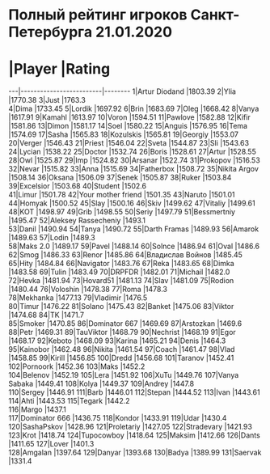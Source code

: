Полный рейтинг игроков Санкт-Петербурга 21.01.2020
==================================================
 # |Player                   |Rating  
---|-------------------------|--------
  1|Artur Diodand            |1803.39 
  2|Ylia                     |1770.38 
  3|Just                     |1763.3  
  4|Dima                     |1733.45 
  5|Lordik                   |1697.92 
  6|Brin                     |1683.69 
  7|Oleg                     |1668.42 
  8|Vanya                    |1617.91 
  9|Kamahl                   |1613.97 
 10|Voron                    |1594.51 
 11|Pawlove                  |1582.88 
 12|Kifir                    |1581.86 
 13|Dimon                    |1581.17 
 14|Soel                     |1580.22 
 15|Anguis                   |1576.95 
 16|Tema                     |1574.69 
 17|Sasha                    |1565.83 
 18|Kozulskis                |1565.81 
 19|Georgiy                  |1553.07 
 20|Verger                   |1546.43 
 21|Priest                   |1546.04 
 22|Sveta                    |1544.87 
 23|Sli                      |1543.63 
 24|Lycian                   |1538.22 
 25|Doctor                   |1532.74 
 26|Boris                    |1528.61 
 27|Artur                    |1528.55 
 28|Owl                      |1525.87 
 29|Imp                      |1524.82 
 30|Arsanar                  |1522.74 
 31|Prokopov                 |1516.53 
 32|Nevar                    |1515.82 
 33|Anna                     |1515.69 
 34|Fatherbox                |1508.72 
 35|Nikita Argov             |1508.14 
 36|Oksana                   |1506.09 
 37|Senek                    |1505.87 
 38|Ruker                    |1503.84 
 39|Excelsior                |1503.68 
 40|Student                  |1502.6  
 41|Limur                    |1501.78 
 42|Your mother friend       |1501.35 
 43|Naruto                   |1501.01 
 44|Homyak                   |1500.52 
 45|Slay                     |1500.16 
 46|Skiv                     |1499.62 
 47|Vitaliy                  |1499.61 
 48|KOT                      |1498.97 
 49|Grib                     |1498.55 
 50|Seriy                    |1497.79 
 51|Bessmertniy              |1495.47 
 52|Aleksey Rassecheniy      |1493.1  
 53|Danil                    |1490.94 
 54|Tanya                    |1490.72 
 55|Darth Framas             |1489.93 
 56|Amarok                   |1489.63 
 57|Lodin                    |1489.3  
 58|Maks 2.0                 |1489.17 
 59|Pavel                    |1488.14 
 60|Solnce                   |1486.94 
 61|Oval                     |1486.6  
 62|Smog                     |1486.33 
 63|Renor                    |1485.86 
 64|Владислав Войнов         |1485.45 
 65|Hity                     |1484.84 
 66|Navigator                |1483.76 
 67|Reka                     |1483.65 
 68|Dimka                    |1483.58 
 69|Tulin                    |1483.49 
 70|DRPFDR                   |1482.01 
 71|Michail                  |1482.0  
 72|Hevka                    |1481.94 
 73|Hovard51                 |1481.13 
 74|Slav                     |1481.09 
 75|Rodion                   |1480.44 
 76|Voloshin                 |1478.38 
 77|Roma                     |1478.3  
 78|Mekhanka                 |1477.13 
 79|Vladimir                 |1476.5  
 80|Timur                    |1476.22 
 81|Solano                   |1475.43 
 82|Banket                   |1475.06 
 83|Viktor                   |1474.68 
 84|TK                       |1471.7  
 85|Smoker                   |1470.85 
 86|Dominator 667            |1469.69 
 87|Arstozkan                |1469.6  
 88|Petr                     |1469.31 
 89|TauViktor                |1468.79 
 90|Nechrist                 |1468.19 
 91|Egor                     |1468.17 
 92|Keboto                   |1468.09 
 93|Karina                   |1465.21 
 94|Denis                    |1464.3  
 95|Kainobor                 |1462.48 
 96|Nikita                   |1461.54 
 97|Coach                    |1461.47 
 98|Vlad                     |1458.85 
 99|Kirill                   |1456.85 
100|Dredd                    |1456.68 
101|Taranov                  |1452.41 
102|Pornoork                 |1452.36 
103|Maks                     |1452.2  
104|Belenov                  |1452.19 
105|Lera                     |1451.92 
106|XuTu                     |1449.76 
107|Vanya Sabaka             |1449.41 
108|Kolya                    |1449.37 
109|Andrey                   |1447.8  
110|Sergey                   |1446.91 
111|Barb                     |1446.01 
112|Stepan                   |1444.52 
113|Ivan                     |1443.61 
114|Ahti                     |1443.53 
115|Tegark                   |1442.2  
116|Margo                    |1437.1  
117|Dominator 666            |1436.75 
118|Kondor                   |1433.91 
119|Udar                     |1430.4  
120|SashaPskov               |1428.96 
121|Proletariy               |1427.05 
122|Stradevary               |1421.93 
123|Krot                     |1418.74 
124|Tupocowboy               |1418.64 
125|Maksim                   |1412.66 
126|Dants                    |1411.65 
127|Lover                    |1401.3  
128|Amgalan                  |1397.64 
129|Danyar                   |1393.68 
130|Badya                    |1389.99 
131|Saervak                  |1331.4  


